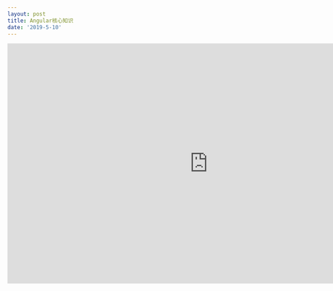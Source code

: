 ```yaml
---
layout: post
title: Angular核心知识
date: '2019-5-10'
---
```



<iframe src="https://www.xmind.net/embed/z8pY" width="900px" height="540px" frameborder="0" scrolling="no"></iframe>

